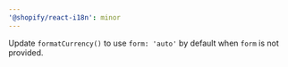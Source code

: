 ```yaml
---
'@shopify/react-i18n': minor
---
```


Update `formatCurrency()` to use `form: 'auto'` by default when `form` is not provided.
